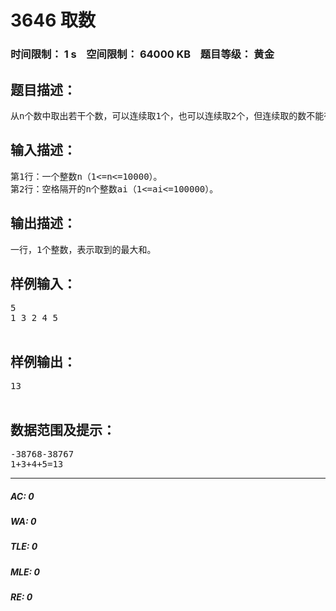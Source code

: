# 3646 取数   
### 时间限制： 1 s&nbsp;&nbsp;&nbsp;&nbsp;空间限制： 64000 KB&nbsp;&nbsp;&nbsp;&nbsp;题目等级： 黄金  
## 题目描述：  

<pre>
从n个数中取出若干个数，可以连续取1个，也可以连续取2个，但连续取的数不能有3个或多于3个。问取到的最大的和是多少？
</pre>
  
  
## 输入描述：  

<pre>
第1行：一个整数n（1<=n<=10000）。  
第2行：空格隔开的n个整数ai（1<=ai<=100000）。
</pre>
  
  
## 输出描述：  

<pre>
一行，1个整数，表示取到的最大和。
</pre>
  
  
## 样例输入：  

<pre>
5  
1 3 2 4 5  

</pre>
  
  
## 样例输出：  

<pre>
13  

</pre>
  
  
## 数据范围及提示：  

<pre>
-38768-38767  
1+3+4+5=13
</pre>
  
  
***  

##### AC: 0  
##### WA: 0  
##### TLE: 0  
##### MLE: 0  
##### RE: 0  
